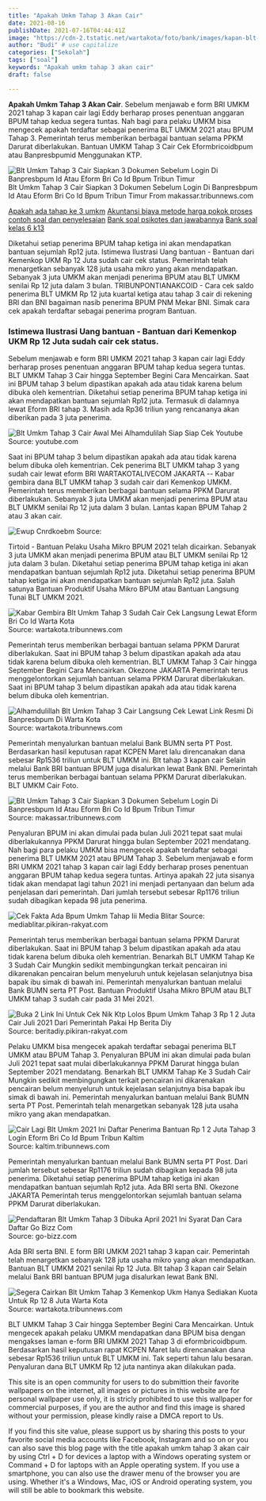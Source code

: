 ```yaml
---
title: "Apakah Umkm Tahap 3 Akan Cair"
date: 2021-08-16
publishDate: 2021-07-16T04:44:41Z
image: "https://cdn-2.tstatic.net/wartakota/foto/bank/images/kapan-blt-umkm-tahap-3-akan-cair.jpg"
author: "Budi" # use capitalize
categories: ["Sekolah"]
tags: ["soal"]
keywords: "Apakah umkm tahap 3 akan cair"
draft: false

---
```

<script type='text/javascript' src='//pl15944992.alternativecpmgate.com/6c/6f/d6/6c6fd630211742b4db132bd23b46b946.js'></script>
<script type='text/javascript' src='//pl15944975.alternativecpmgate.com/86/71/9a/86719ae0c65e9b2f7eb2905a08638c06.js'></script>
**Apakah Umkm Tahap 3 Akan Cair**. Sebelum menjawab e form BRI UMKM 2021 tahap 3 kapan cair lagi Eddy berharap proses penentuan anggaran BPUM tahap kedua segera tuntas. Nah bagi para pelaku UMKM bisa mengecek apakah terdaftar sebagai penerima BLT UMKM 2021 atau BPUM Tahap 3. Pemerintah terus memberikan berbagai bantuan selama PPKM Darurat diberlakukan. Bantuan UMKM Tahap 3 Cair Cek Eformbricoidbpum atau Banpresbpumid Menggunakan KTP.

![Blt Umkm Tahap 3 Cair Siapkan 3 Dokumen Sebelum Login Di Banpresbpum Id Atau Eform Bri Co Id Bpum Tribun Timur](https://cdn-2.tstatic.net/makassar/foto/bank/images/blt-umkm-tahap-3-cair-siapkan-3-dokumen-sebelum-login-di-banpresbpumid.jpg "Blt Umkm Tahap 3 Cair Siapkan 3 Dokumen Sebelum Login Di Banpresbpum Id Atau Eform Bri Co Id Bpum Tribun Timur")
Blt Umkm Tahap 3 Cair Siapkan 3 Dokumen Sebelum Login Di Banpresbpum Id Atau Eform Bri Co Id Bpum Tribun Timur From makassar.tribunnews.com

[Apakah ada tahap ke 3 umkm](/apakah-ada-tahap-ke-3-umkm/)
[Akuntansi biaya metode harga pokok proses contoh soal dan penyelesaian](/akuntansi-biaya-metode-harga-pokok-proses-contoh-soal-dan-penyelesaian/)
[Bank soal psikotes dan jawabannya](/bank-soal-psikotes-dan-jawabannya/)
[Bank soal kelas 6 k13](/bank-soal-kelas-6-k13/)

Diketahui setiap penerima BPUM tahap ketiga ini akan mendapatkan bantuan sejumlah Rp12 juta. Istimewa Ilustrasi Uang bantuan - Bantuan dari Kemenkop UKM Rp 12 Juta sudah cair cek status. Pemerintah telah menargetkan sebanyak 128 juta usaha mikro yang akan mendapatkan. Sebanyak 3 juta UMKM akan menjadi penerima BPUM atau BLT UMKM senilai Rp 12 juta dalam 3 bulan. TRIBUNPONTIANAKCOID - Cara cek saldo penerima BLT UMKM Rp 12 juta kuartal ketiga atau tahap 3 cair di rekening BRI dan BNI bagaiman nasib penerima BPUM PNM Mekar BNI. Simak cara cek apakah terdaftar sebagai penerima program Bantuan.

### Istimewa Ilustrasi Uang bantuan - Bantuan dari Kemenkop UKM Rp 12 Juta sudah cair cek status.

Sebelum menjawab e form BRI UMKM 2021 tahap 3 kapan cair lagi Eddy berharap proses penentuan anggaran BPUM tahap kedua segera tuntas. BLT UMKM Tahap 3 Cair hingga September Begini Cara Mencairkan. Saat ini BPUM tahap 3 belum dipastikan apakah ada atau tidak karena belum dibuka oleh kementrian. Diketahui setiap penerima BPUM tahap ketiga ini akan mendapatkan bantuan sejumlah Rp12 juta. Termasuk di dalamnya lewat Eform BRI tahap 3. Masih ada Rp36 triliun yang rencananya akan diberikan pada 3 juta penerima.


![Blt Umkm Tahap 3 Cair Awal Mei Alhamdulilah Siap Siap Cek Youtube](https://i.ytimg.com/vi/I_EiAIyDhiQ/maxresdefault.jpg "Blt Umkm Tahap 3 Cair Awal Mei Alhamdulilah Siap Siap Cek Youtube")
Source: youtube.com

Saat ini BPUM tahap 3 belum dipastikan apakah ada atau tidak karena belum dibuka oleh kementrian. Cek penerima BLT UMKM tahap 3 yang sudah cair lewat eform BRI WARTAKOTALIVECOM JAKARTA -- Kabar gembira dana BLT UMKM tahap 3 sudah cair dari Kemenkop UMKM. Pemerintah terus memberikan berbagai bantuan selama PPKM Darurat diberlakukan. Sebanyak 3 juta UMKM akan menjadi penerima BPUM atau BLT UMKM senilai Rp 12 juta dalam 3 bulan. Lantas kapan BPUM Tahap 2 atau 3 akan cair.

![Ewup Cnrdkoebm](https://asset.kompas.com/crops/5AEBiAxtPCBxNiWYPEbWpqy3Xkc=/96x79:883x603/750x500/data/photo/2020/10/20/5f8e72ac50a34.jpg "Ewup Cnrdkoebm")
Source: 

Tirtoid - Bantuan Pelaku Usaha Mikro BPUM 2021 telah dicairkan. Sebanyak 3 juta UMKM akan menjadi penerima BPUM atau BLT UMKM senilai Rp 12 juta dalam 3 bulan. Diketahui setiap penerima BPUM tahap ketiga ini akan mendapatkan bantuan sejumlah Rp12 juta. Diketahui setiap penerima BPUM tahap ketiga ini akan mendapatkan bantuan sejumlah Rp12 juta. Salah satunya Bantuan Produktif Usaha Mikro BPUM atau Bantuan Langsung Tunai BLT UMKM 2021.

![Kabar Gembira Blt Umkm Tahap 3 Sudah Cair Cek Langsung Lewat Eform Bri Co Id Warta Kota](https://cdn-2.tstatic.net/wartakota/foto/bank/images/cek-penerima-blt-umkm-tahap-3-yang-sudah-cair-lewat-eformbri.jpg "Kabar Gembira Blt Umkm Tahap 3 Sudah Cair Cek Langsung Lewat Eform Bri Co Id Warta Kota")
Source: wartakota.tribunnews.com

Pemerintah terus memberikan berbagai bantuan selama PPKM Darurat diberlakukan. Saat ini BPUM tahap 3 belum dipastikan apakah ada atau tidak karena belum dibuka oleh kementrian. BLT UMKM Tahap 3 Cair hingga September Begini Cara Mencairkan. Okezone JAKARTA Pemerintah terus menggelontorkan sejumlah bantuan selama PPKM Darurat diberlakukan. Saat ini BPUM tahap 3 belum dipastikan apakah ada atau tidak karena belum dibuka oleh kementrian.

![Alhamdulillah Blt Umkm Tahap 3 Cair Langsung Cek Lewat Link Resmi Di Banpresbpum Di Warta Kota](https://cdn-2.tstatic.net/wartakota/foto/bank/images/blt-umkm-tahap-3-sudah-cair22.jpg "Alhamdulillah Blt Umkm Tahap 3 Cair Langsung Cek Lewat Link Resmi Di Banpresbpum Di Warta Kota")
Source: wartakota.tribunnews.com

Pemerintah menyalurkan bantuan melalui Bank BUMN serta PT Post. Berdasarkan hasil keputusan rapat KCPEN Maret lalu direncanakan dana sebesar Rp1536 triliun untuk BLT UMKM ini. Blt tahap 3 kapan cair Selain melalui Bank BRI bantuan BPUM juga disalurkan lewat Bank BNI. Pemerintah terus memberikan berbagai bantuan selama PPKM Darurat diberlakukan. BLT UMKM Cair Foto.

![Blt Umkm Tahap 3 Cair Siapkan 3 Dokumen Sebelum Login Di Banpresbpum Id Atau Eform Bri Co Id Bpum Tribun Timur](https://cdn-2.tstatic.net/makassar/foto/bank/images/blt-umkm-tahap-3-cair-siapkan-3-dokumen-sebelum-login-di-banpresbpumid.jpg "Blt Umkm Tahap 3 Cair Siapkan 3 Dokumen Sebelum Login Di Banpresbpum Id Atau Eform Bri Co Id Bpum Tribun Timur")
Source: makassar.tribunnews.com

Penyaluran BPUM ini akan dimulai pada bulan Juli 2021 tepat saat mulai diberlakukannya PPKM Darurat hingga bulan September 2021 mendatang. Nah bagi para pelaku UMKM bisa mengecek apakah terdaftar sebagai penerima BLT UMKM 2021 atau BPUM Tahap 3. Sebelum menjawab e form BRI UMKM 2021 tahap 3 kapan cair lagi Eddy berharap proses penentuan anggaran BPUM tahap kedua segera tuntas. Artinya apakah 22 juta sisanya tidak akan mendapat lagi tahun 2021 ini menjadi pertanyaan dan belum ada penjelasan dari pemerintah. Dari jumlah tersebut sebesar Rp1176 triliun sudah dibagikan kepada 98 juta penerima.

![Cek Fakta Ada Bpum Umkm Tahap Iii Media Blitar](https://assets.pikiran-rakyat.com/crop/0x0:0x0/x/photo/2020/10/20/358518783.jpeg "Cek Fakta Ada Bpum Umkm Tahap Iii Media Blitar")
Source: mediablitar.pikiran-rakyat.com

Pemerintah terus memberikan berbagai bantuan selama PPKM Darurat diberlakukan. Saat ini BPUM tahap 3 belum dipastikan apakah ada atau tidak karena belum dibuka oleh kementrian. Benarkah BLT UMKM Tahap Ke 3 Sudah Cair Mungkin sedikit membingungkan terkait pencairan ini dikarenakan pencairan belum menyeluruh untuk kejelasan selanjutnya bisa bapak ibu simak di bawah ini. Pemerintah menyalurkan bantuan melalui Bank BUMN serta PT Post. Bantuan Produktif Usaha Mikro BPUM atau BLT UMKM tahap 3 sudah cair pada 31 Mei 2021.

![Buka 2 Link Ini Untuk Cek Nik Ktp Lolos Bpum Umkm Tahap 3 Rp 1 2 Juta Cair Juli 2021 Dari Pemerintah Pakai Hp Berita Diy](https://assets.pikiran-rakyat.com/crop/0x0:0x0/x/photo/2021/07/04/2285952434.jpg "Buka 2 Link Ini Untuk Cek Nik Ktp Lolos Bpum Umkm Tahap 3 Rp 1 2 Juta Cair Juli 2021 Dari Pemerintah Pakai Hp Berita Diy")
Source: beritadiy.pikiran-rakyat.com

Pelaku UMKM bisa mengecek apakah terdaftar sebagai penerima BLT UMKM atau BPUM Tahap 3. Penyaluran BPUM ini akan dimulai pada bulan Juli 2021 tepat saat mulai diberlakukannya PPKM Darurat hingga bulan September 2021 mendatang. Benarkah BLT UMKM Tahap Ke 3 Sudah Cair Mungkin sedikit membingungkan terkait pencairan ini dikarenakan pencairan belum menyeluruh untuk kejelasan selanjutnya bisa bapak ibu simak di bawah ini. Pemerintah menyalurkan bantuan melalui Bank BUMN serta PT Post. Pemerintah telah menargetkan sebanyak 128 juta usaha mikro yang akan mendapatkan.

![Cair Lagi Blt Umkm 2021 Ini Daftar Penerima Bantuan Rp 1 2 Juta Tahap 3 Login Eform Bri Co Id Bpum Tribun Kaltim](https://cdn-2.tstatic.net/kaltim/foto/bank/images/cek-pencairan-bpum-daftar-penerima-blt-umkm-login-via-eformbricoidbpum-atau-banpresbpumid.jpg "Cair Lagi Blt Umkm 2021 Ini Daftar Penerima Bantuan Rp 1 2 Juta Tahap 3 Login Eform Bri Co Id Bpum Tribun Kaltim")
Source: kaltim.tribunnews.com

Pemerintah menyalurkan bantuan melalui Bank BUMN serta PT Post. Dari jumlah tersebut sebesar Rp1176 triliun sudah dibagikan kepada 98 juta penerima. Diketahui setiap penerima BPUM tahap ketiga ini akan mendapatkan bantuan sejumlah Rp12 juta. Ada BRI serta BNI. Okezone JAKARTA Pemerintah terus menggelontorkan sejumlah bantuan selama PPKM Darurat diberlakukan.

![Pendaftaran Blt Umkm Tahap 3 Dibuka April 2021 Ini Syarat Dan Cara Daftar Go Bizz Com](https://1.bp.blogspot.com/-FdlAXtcGKsk/X-mDdsXY44I/AAAAAAAABlM/Q4Ac4c_sP_cInA0KiA_5xdtPfrptD6zpACLcBGAsYHQ/s472/Pendaftaran%2BBLT%2BUMKM%2BTahap%2B3.png "Pendaftaran Blt Umkm Tahap 3 Dibuka April 2021 Ini Syarat Dan Cara Daftar Go Bizz Com")
Source: go-bizz.com

Ada BRI serta BNI. E form BRI UMKM 2021 tahap 3 kapan cair. Pemerintah telah menargetkan sebanyak 128 juta usaha mikro yang akan mendapatkan. Bantuan BLT UMKM 2021 senilai Rp 12 Juta. Blt tahap 3 kapan cair Selain melalui Bank BRI bantuan BPUM juga disalurkan lewat Bank BNI.

![Segera Cairkan Blt Umkm Tahap 3 Kemenkop Ukm Hanya Sediakan Kuota Untuk Rp 12 8 Juta Warta Kota](https://cdn-2.tstatic.net/wartakota/foto/bank/images/kapan-blt-umkm-tahap-3-akan-cair.jpg "Segera Cairkan Blt Umkm Tahap 3 Kemenkop Ukm Hanya Sediakan Kuota Untuk Rp 12 8 Juta Warta Kota")
Source: wartakota.tribunnews.com

BLT UMKM Tahap 3 Cair hingga September Begini Cara Mencairkan. Untuk mengecek apakah pelaku UMKM mendapatkan dana BPUM bisa dengan mengakses laman e-form BRI UMKM 2021 Tahap 3 di eformbricoidbpum. Berdasarkan hasil keputusan rapat KCPEN Maret lalu direncanakan dana sebesar Rp1536 triliun untuk BLT UMKM ini. Tak seperti tahun lalu besaran. Penyaluran dana BLT UMKM Rp 12 juta nantinya akan dilakukan pada.

This site is an open community for users to do submittion their favorite wallpapers on the internet, all images or pictures in this website are for personal wallpaper use only, it is stricly prohibited to use this wallpaper for commercial purposes, if you are the author and find this image is shared without your permission, please kindly raise a DMCA report to Us.

If you find this site value, please support us by sharing this posts to your favorite social media accounts like Facebook, Instagram and so on or you can also save this blog page with the title apakah umkm tahap 3 akan cair by using Ctrl + D for devices a laptop with a Windows operating system or Command + D for laptops with an Apple operating system. If you use a smartphone, you can also use the drawer menu of the browser you are using. Whether it's a Windows, Mac, iOS or Android operating system, you will still be able to bookmark this website.

